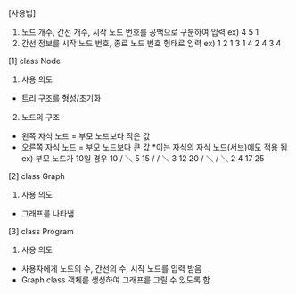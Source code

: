 [사용법]
1. 노드 개수, 간선 개수, 시작 노드 번호를 공백으로 구분하여 입력
 ex) 4 5 1
2. 간선 정보를 시작 노드 번호, 종료 노드 번호 형태로 입력
 ex) 1 2
     1 3
     1 4
     2 4
     3 4

[1] class Node
1. 사용 의도 
- 트리 구조를 형성/초기화

2. 노드의 구조
- 왼쪽 자식 노드 = 부모 노드보다 작은 값
- 오른쪽 자식 노드 = 부모 노드보다 큰 값
*이는 자식의 자식 노드(서브)에도 적용 됨
ex) 부모 노드가 10일 경우
         10
        /  ＼
       5    15
      /    /  ＼
     3    12  20
    / ＼       / ＼
   2   4    17  25

[2] class Graph
1. 사용 의도
- 그래프를 나타냄

[3] class Program
1. 사용 의도
- 사용자에게 노드의 수, 간선의 수, 시작 노드를 입력 받음
- Graph class 객체를 생성하여 그래프를 그릴 수 있도록 함
